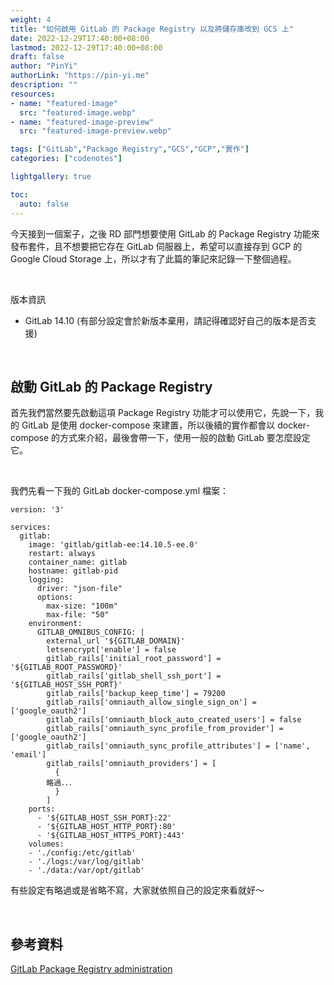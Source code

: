 ```yaml
---
weight: 4
title: "如何啟用 GitLab 的 Package Registry 以及將儲存庫改到 GCS 上"
date: 2022-12-29T17:40:00+08:00
lastmod: 2022-12-29T17:40:00+08:00
draft: false
author: "PinYi"
authorLink: "https://pin-yi.me"
description: ""
resources:
- name: "featured-image"
  src: "featured-image.webp"
- name: "featured-image-preview"
  src: "featured-image-preview.webp"

tags: ["GitLab","Package Registry","GCS","GCP","實作"]
categories: ["codenotes"]

lightgallery: true

toc:
  auto: false
---
```


今天接到一個案子，之後 RD 部門想要使用 GitLab 的 Package Registry 功能來發布套件，且不想要把它存在 GitLab 伺服器上，希望可以直接存到 GCP 的 Google Cloud Storage 上，所以才有了此篇的筆記來記錄一下整個過程。

<br>

版本資訊
* GitLab 14.10 (有部分設定會於新版本棄用，請記得確認好自己的版本是否支援)

<br>

## 啟動 GitLab 的 Package Registry

首先我們當然要先啟動這項 Package Registry 功能才可以使用它，先說一下，我的 GitLab 是使用 docker-compose 來建置，所以後續的實作都會以 docker-compose 的方式來介紹，最後會帶一下，使用一般的啟動 GitLab 要怎麼設定它。

<br>

我們先看一下我的 GitLab docker-compose.yml 檔案：

```
version: '3'

services:
  gitlab:
    image: 'gitlab/gitlab-ee:14.10.5-ee.0'
    restart: always
    container_name: gitlab
    hostname: gitlab-pid
    logging:
      driver: "json-file"
      options:
        max-size: "100m"
        max-file: "50"
    environment:
      GITLAB_OMNIBUS_CONFIG: |
        external_url '${GITLAB_DOMAIN}'
        letsencrypt['enable'] = false
        gitlab_rails['initial_root_password'] = '${GITLAB_ROOT_PASSWORD}'
        gitlab_rails['gitlab_shell_ssh_port'] = '${GITLAB_HOST_SSH_PORT}'
        gitlab_rails['backup_keep_time'] = 79200
        gitlab_rails['omniauth_allow_single_sign_on'] = ['google_oauth2']
        gitlab_rails['omniauth_block_auto_created_users'] = false
        gitlab_rails['omniauth_sync_profile_from_provider'] = ['google_oauth2']
        gitlab_rails['omniauth_sync_profile_attributes'] = ['name', 'email']
        gitlab_rails['omniauth_providers'] = [
          {
		略過．．．
          }
        ]
    ports:
      - '${GITLAB_HOST_SSH_PORT}:22'
      - '${GITLAB_HOST_HTTP_PORT}:80'
      - '${GITLAB_HOST_HTTPS_PORT}:443'
    volumes:
    - './config:/etc/gitlab'
    - './logs:/var/log/gitlab'
    - './data:/var/opt/gitlab'
```

有些設定有略過或是省略不寫，大家就依照自己的設定來看就好～


<br>

## 參考資料

[GitLab Package Registry administration](https://docs.gitlab.com/14.10/ee/administration/packages/)